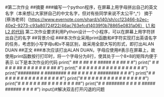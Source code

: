 #第二次作业
##摘要
###编写一个python程序，在屏幕上用字母拼出自己的英文名字（本来想让大家拼自己的中文名字，但对有些同学来说不太公平^_^）
摘于
[蔡浩老师]（https://www.evernote.com/shard/s140/sh/cc123466-b2ec-40e2-9273-c93a80724f22/46ac763efcd14039f0b78865e0831a06）
[L1 和 L2 的代码](https://raw.githubusercontent.com/wuyuqiao/computationalphysics_N2013301020142/master/Chapter1/Code%20for%20level%201-2)
第二次作业要求利用Python设计一个小程序，可以在屏幕上用字符拼出自己的名字
##背景介绍
###本次作业采用print函数和#字符实现打出英语名字的任务，考虑到小写字母u和v不易区别，故采用全部大写的形式，即打出ALAN DUAN
##正文
###本次应该打出ALAN DUAN，字母应使用#表示在屏幕上，故使用print函数按行打印时，将一个字母分为8行，使其处于一个8×8的矩阵内便于表示
以下是本次作业的代码
print("   ##    #          ##    #      #    #####    #      #    ##    #      #")
print("  #  #   #         #  #   ##     #    #    #   #      #   #  #   ##     #")
print(" #    #  #        #    #  # #    #    #     #  #      #  #    #  # #    #")
print("######## #       ######## #  ##  #    #      # #      # ######## #  #   #")
print("#      # #       #      # #   #  #    #      # #      # #      # #   #  #")
print("#      # #       #      # #    # #    #     #  #      # #      # #    # #")
print("#      # #       #      # #     ##    #    #   #      # #      # #     ##")
print("#      # ####### #      # #      #    #####     ######  #      # #      #")
input()#解决双击打开闪退的问题





